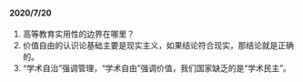 #### 2020/7/20
1. 高等教育实用性的边界在哪里？
2. 价值自由的认识论基础主要是现实主义，如果结论符合现实，那结论就是正确的。
3. “学术自治”强调管理，“学术自由”强调价值，我们国家缺乏的是“学术民主”。